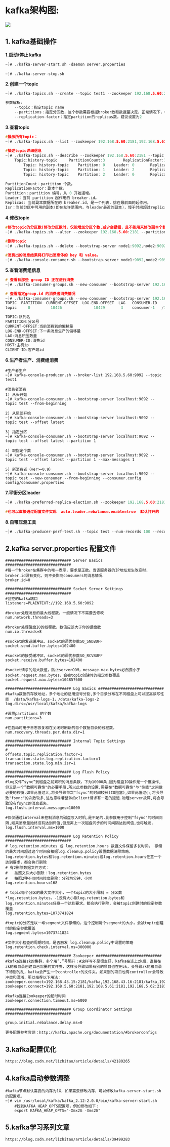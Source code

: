 # kafka架构图:

![](./picture/1.png)

## 1. kafka基础操作

**1.启动/停止 kafka**

```c
~]# ./kafka-server-start.sh -daemon server.properties
    
~]# ./kafka-server-stop.sh
```

**2.创建一个topic**

```c
~]# ./kafka-topics.sh --create --topic test1 --zookeeper 192.168.5.60:2181,192.168.5.61:2181,192.168.5.62:2181 --replication-factor 2 --partitions 6

参数解析:	
	--topic：指定topic name
	--partitions：指定分区数，这个参数需要根据broker数和数据量决定，正常情况下，每个broker上两个partition最好 
	--replication-factor：指定partition的replicas数，建议设置为2
```

**3.查看topic**

```c
#展示所有topic：
~]# ./kafka-topics.sh --list --zookeeper 192.168.5.60:2181,192.168.5.61:2181,192.168.5.62:2181
    
#描述topic详细信息
~]# ./kafka-topics.sh --describe --zookeeper 192.168.5.60:2181 --topic test1	#zk集群只需要写一个节点即可
    Topic:history-topic     PartitionCount:3        ReplicationFactor:1     Configs:
        Topic: history-topic    Partition: 0    Leader: 0       Replicas: 0     Isr: 0
        Topic: history-topic    Partition: 1    Leader: 2       Replicas: 2     Isr: 2
        Topic: history-topic    Partition: 2    Leader: 0       Replicas: 0     Isr: 0
            
PartitionCount：partition 个数。
ReplicationFactor：副本个数。
Partition：partition 编号，从 0 开始递增。
Leader：当前 partition 起作用的 breaker.id。
Replicas: 当前副本数据所在的 breaker.id，是一个列表，排在最前面的起作用。
Isr：当前分区中可用的副本(即在允许范围内，与leader最近的副本)，慢于时间超过replica.lag.time.max.ms后，它就变成“非同步”副本，就会被踢出ISR副本集合中。但后面如何follower副本的速度慢慢提上来，那就又可能会重新加入ISR副本集合中了
```

**4.修改topic**

```c
#修改topic的分区数(修改分区数时，仅能增加分区个数,减少会报错，且不能用来修改副本个数)
~]# ./kafka-topics.sh --alter --zookeeper 192.168.5.60:2181 --partitions 8 --topic test1 
    
#删除topic
~]# ./kafka-topics.sh --delete --bootstrap-server node1:9092,node2:9092,node3:9092 --topic topicName	

#消费出的消息结果将打印出消息体的 key 和 value。
~]# ./kafka-console-consumer.sh --bootstrap-server node1:9092,node2:9092,node3:9092 --property print.key=true --topic topicName
```

**5.查看消费组信息**

```c
# 查看有那些 group ID 正在进行消费
~]# ./kafka-consumer-groups.sh --new-consumer --bootstrap-server 192.168.75.128:9092 --list

# 查看指定group.id 的消费者消费情况 
~]# ./kafka-consumer-groups.sh --new-consumer --bootstrap-server 192.168.75.128:9092 --group group --describe
TOPIC  PARTITION  CURRENT-OFFSET  LOG-END-OFFSET  LAG   CONSUMER-ID     HOST               CLIENT-ID
topic     0         10426              10429       3    consumer-1   /10.25.172.104      consumer-1

TOPIC:队列名
PARTITION:分区号
CURRENT-OFFSET:当前消费到的偏移量
LOG-END-OFFSET:下一条消息生产的偏移量
LAG:消息积压数量
CONSUMER-ID:消费id
HOST:主机ip
CLIENT-ID:客户端id
```

**6.生产者生产、消费组消费**

	#生产者生产
	~]# kafka-console-producer.sh --broker-list 192.168.5.60:9092 --topic test1 
	
	#消费者消费
	1) 从头开始 
	~]# kafka-console-consumer.sh --bootstrap-server localhost:9092 --topic test --from-beginning 
	
	2) 从尾部开始 
	~]# kafka-console-consumer.sh --bootstrap-server localhost:9092 --topic test --offset latest 
	
	3) 指定分区 
	~]# kafka-console-consumer.sh --bootstrap-server localhost:9092 --topic test --offset latest --partition 1 
	
	4) 取指定个数 
	~]# kafka-console-consumer.sh --bootstrap-server localhost:9092 --topic test --offset latest --partition 1 --max-messages 1 
	
	5) 新消费者（ver>=0.9） 
	~]# kafka-console-consumer.sh --bootstrap-server localhost:9092 --topic test --new-consumer --from-beginning --consumer.config config/consumer.properties 

**7.平衡分区leader**

```c
~]# ./kafka-preferred-replica-election.sh --zookeeper 192.168.5.60:2181
    
#也可以直接通过配置文件实现  auto.leader.rebalance.enable=true  默认打开的
```

**8.自带压测工具**

```c
~]# ./kafka-producer-perf-test.sh --topic test --num-records 100 --record-size 1 --throughput 100 --producer-props bootstrap.servers=localhost:9092 
```





## 2.kafka server.properties 配置文件

	############################# Server Basics #############################
	#每一个broker在集群中的唯一表示，要求是正数。当该服务器的IP地址发生改变时，broker.id没有变化，则不会影响consumers的消息情况
	broker.id=0	
	
	############################# Socket Server Settings #############################
	#监控的kafka端口
	listeners=PLAINTEXT://192.168.5.60:9092
	
	#broker处理消息的最大线程数，一般情况下不需要去修改 
	num.network.threads=3
	
	#broker处理磁盘IO的线程数，数值应该大于你的硬盘数 
	num.io.threads=8
	
	#socket的发送缓冲区，socket的调优参数SO_SNDBUFF 
	socket.send.buffer.bytes=102400
	
	#socket的接受缓冲区，socket的调优参数SO_RCVBUFF 
	socket.receive.buffer.bytes=102400
	
	#socket请求的最大数值，防止serverOOM，message.max.bytes必然要小于socket.request.max.bytes，会被topic创建时的指定参数覆盖 
	socket.request.max.bytes=104857600
	
	############################# Log Basics #############################
	#kafka数据的存放地址，多个地址的话用逗号分割,多个目录分布在不同磁盘上可以提高读写性能  /data/kafka-logs-1，/data/kafka-logs-2
	log.dirs=/usr/local/kafka/kafka-logs
	
	#设置partitions 的个数
	num.partitions=3
	
	#在启动时用于日志恢复和在关闭时刷新的每个数据目录的线程数。
	num.recovery.threads.per.data.dir=1
	
	############################# Internal Topic Settings  #############################
	#
	offsets.topic.replication.factor=1
	transaction.state.log.replication.factor=1
	transaction.state.log.min.isr=1	
	
	############################# Log Flush Policy #############################
	#log文件”sync”到磁盘之前累积的消息条数，下为10000条,因为磁盘IO操作是一个慢操作,但又是一个”数据可靠性"的必要手段,所以此参数的设置,需要在"数据可靠性"与"性能"之间做必要的权衡.如果此值过大,将会导致每次"fsync"的时间较长(IO阻塞),如果此值过小,将会导致"fsync"的次数较多,这也意味着整体的client请求有一定的延迟.物理server故障,将会导致没有fsync的消息丢失.
	log.flush.interval.messages=10000
	
	#仅仅通过interval来控制消息的磁盘写入时机,是不足的.此参数用于控制"fsync"的时间间隔,如果消息量始终没有达到阀值,但是离上一次磁盘同步的时间间隔达到阀值,也将触发.
	log.flush.interval.ms=1000
	
	############################# Log Retention Policy #############################
	# log.retention.minutes 或 log.retention.hours 数据文件保留多长时间， 存储的最大时间超过这个时间会根据log.cleanup.policy设置数据清除策略，log.retention.bytes和log.retention.minutes或log.retention.hours任意一个达到要求，都会执行删除
	# 有2删除数据文件方式：
	#	按照文件大小删除：log.retention.bytes
	# 	按照2种不同时间粒度删除：分别为分钟，小时
	log.retention.hours=168
	
	# topic每个分区的最大文件大小，一个topic的大小限制 = 分区数*log.retention.bytes。-1没有大小限log.retention.bytes和log.retention.minutes任意一个达到要求，都会执行删除，会被topic创建时的指定参数覆盖
	log.retention.bytes=1073741824
	
	#topic的分区是以一堆segment文件存储的，这个控制每个segment的大小，会被topic创建时的指定参数覆盖 
	log.segment.bytes=1073741824
	
	#文件大小检查的周期时间，是否触发 log.cleanup.policy中设置的策略
	log.retention.check.interval.ms=300000
	
	############################# Zookeeper #############################
	#kafka连接zk的集群，多个用”,”号隔开；#这样写不是很友好，kafka在连上zk后，直接在zk的根目录创建自己需要的文件夹，这样会导致如果有别的项目也在用zk，会导致zk的根目录下特别的乱，kafka会产生一个controller的文件夹，如果别的项目也有controller会导致冲突和混淆，所以推荐以下用法：zookeeper.connect=192.168.43.15:2181/kafka,192.168.43.16:2181/kafka,192.168.43.17:2181/kafka
	zookeeper.connect=192.168.5.60:2181,192.168.5.61:2181,192.168.5.62:2181
	
	#kafka连接Zookeeper的超时时间
	zookeeper.connection.timeout.ms=6000
	
	############################# Group Coordinator Settings #############################
	
	group.initial.rebalance.delay.ms=0
	
	更多配置参考官网：http://kafka.apache.org/documentation/#brokerconfigs

## 3.kafka配置优化

	https://blog.csdn.net/lizhitao/article/details/42180265

## 4.kafka启动参数调整

	#kafka节点默认需要的内存为1G，如果需要修改内存，可以修改kafka-server-start.sh的配置项。
	~]# vim /usr/local/kafka/kafka_2.12-2.0.0/bin/kafka-server-start.sh
		#找到KAFKA_HEAP_OPTS配置项，例如修改如下：
	    export KAFKA_HEAP_OPTS="-Xmx2G -Xms2G"

## 5.kafka学习系列文章

	https://blog.csdn.net/lizhitao/article/details/39499283